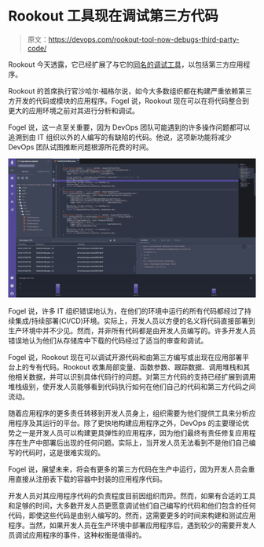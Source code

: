 # Rookout 工具现在调试第三方代码

> 原文：<https://devops.com/rookout-tool-now-debugs-third-party-code/>

Rookout 今天透露，它已经扩展了与它的[同名的调试工具](https://www.globenewswire.com/news-release/2021/01/19/2160836/0/en/Rookout-gives-developers-X-Ray-vision-into-other-people-s-code-for-rapid-debugging.html)，以包括第三方应用程序。

Rookout 的首席执行官沙哈尔·福格尔说，如今大多数组织都在构建严重依赖第三方开发的代码或模块的应用程序。Fogel 说，Rookout 现在可以在将代码整合到更大的应用环境之前对其进行分析和调试。

Fogel 说，这一点至关重要，因为 DevOps 团队可能遇到的许多操作问题都可以追溯到由 IT 组织以外的人编写的有缺陷的代码。他说，这项新功能将减少 DevOps 团队试图推断问题根源所花费的时间。

![](img/46c71e47e893b195a9a2869cbf7223fd.png)

Fogel 说，许多 IT 组织错误地认为，在他们的环境中运行的所有代码都经过了持续集成/持续部署(CI/CD)环境。实际上，开发人员以方便的名义将代码直接部署到生产环境中并不少见。然而，并非所有代码都是由开发人员编写的。许多开发人员错误地认为他们从存储库中下载的代码经过了适当的审查和调试。

Fogel 说，Rookout 现在可以调试开源代码和由第三方编写或出现在应用部署平台上的专有代码。Rookout 收集局部变量、函数参数、跟踪数据、调用堆栈和其他相关数据，并可以识别具体代码行的问题。对第三方代码的支持已经扩展到调用堆栈级别，使开发人员能够看到代码执行如何在他们自己的代码和第三方代码之间流动。

随着应用程序的更多责任转移到开发人员身上，组织需要为他们提供工具来分析应用程序及其运行的平台。除了更快地构建应用程序之外，DevOps 的主要理论优势之一是开发人员可以构建更具弹性的应用程序，因为他们最终有责任修复应用程序在生产中部署后出现的任何问题。实际上，当开发人员无法看到不是他们自己编写的代码时，这是很难实现的。

Fogel 说，展望未来，将会有更多的第三方代码在生产中运行，因为开发人员会重用直接从注册表下载的容器中封装的应用程序代码。

开发人员对其应用程序代码的负责程度目前因组织而异。然而，如果有合适的工具和足够的时间，大多数开发人员更愿意调试他们自己编写的代码和他们包含的任何代码，即使这些代码是由别人编写的。然而，这需要更多的时间来构建和测试应用程序。当然，如果开发人员在生产环境中部署应用程序后，遇到较少的需要开发人员调试应用程序的事件，这种权衡是值得的。